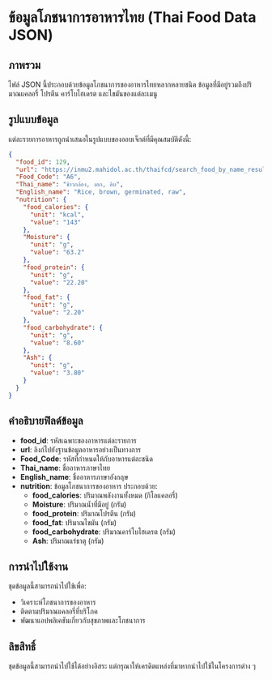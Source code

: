 # ข้อมูลโภชนาการอาหารไทย (Thai Food Data JSON)

## ภาพรวม

ไฟล์ JSON นี้ประกอบด้วยข้อมูลโภชนาการของอาหารไทยหลากหลายชนิด ข้อมูลที่มีอยู่รวมถึงปริมาณแคลอรี่ โปรตีน คาร์โบไฮเดรต และไขมันของแต่ละเมนู

## รูปแบบข้อมูล

แต่ละรายการอาหารถูกนำเสนอในรูปแบบของออบเจ็กต์ที่มีคุณสมบัติดังนี้:

```json
{
  "food_id": 129,
  "url": "https://inmu2.mahidol.ac.th/thaifcd/search_food_by_name_result.php?food_id=129",
  "Food_Code": "A6",
  "Thai_name": "ข้าวกล้อง, งอก, ดิบ",
  "English_name": "Rice, brown, germinated, raw",
  "nutrition": {
    "food_calories": {
      "unit": "kcal",
      "value": "143"
    },
    "Moisture": {
      "unit": "g",
      "value": "63.2"
    },
    "food_protein": {
      "unit": "g",
      "value": "22.20"
    },
    "food_fat": {
      "unit": "g",
      "value": "2.20"
    },
    "food_carbohydrate": {
      "unit": "g",
      "value": "8.60"
    },
    "Ash": {
      "unit": "g",
      "value": "3.80"
    }
  }
}
```

## คำอธิบายฟิลด์ข้อมูล

- **food\_id**: รหัสเฉพาะของอาหารแต่ละรายการ
- **url**: ลิงก์ไปยังฐานข้อมูลอาหารอย่างเป็นทางการ
- **Food\_Code**: รหัสที่กำหนดให้กับอาหารแต่ละชนิด
- **Thai\_name**: ชื่ออาหารภาษาไทย
- **English\_name**: ชื่ออาหารภาษาอังกฤษ
- **nutrition**: ข้อมูลโภชนาการของอาหาร ประกอบด้วย:
  - **food\_calories**: ปริมาณพลังงานทั้งหมด (กิโลแคลอรี่)
  - **Moisture**: ปริมาณน้ำที่มีอยู่ (กรัม)
  - **food\_protein**: ปริมาณโปรตีน (กรัม)
  - **food\_fat**: ปริมาณไขมัน (กรัม)
  - **food\_carbohydrate**: ปริมาณคาร์โบไฮเดรต (กรัม)
  - **Ash**: ปริมาณแร่ธาตุ (กรัม)

## การนำไปใช้งาน

ชุดข้อมูลนี้สามารถนำไปใช้เพื่อ:

- วิเคราะห์โภชนาการของอาหาร
- ติดตามปริมาณแคลอรี่ที่บริโภค
- พัฒนาแอปพลิเคชันเกี่ยวกับสุขภาพและโภชนาการ


## ลิขสิทธิ์

ชุดข้อมูลนี้สามารถนำไปใช้ได้อย่างอิสระ แต่กรุณาให้เครดิตแหล่งที่มาหากนำไปใช้ในโครงการต่าง ๆ

